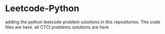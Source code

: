 # Leetcode-Python
adding the python leetcode problem solutions in this repositories. 
The code files are here.
all CTCI problems solutions are here











































































































































































































































































































































































































































































































































































































































































































































































































































































































































































































































































































































































































































































































